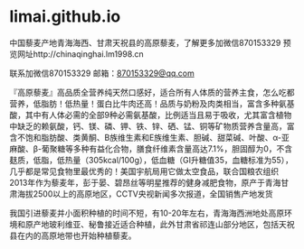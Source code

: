 # limai.github.io
中国藜麦产地青海海西、甘肃天祝县的高原藜麦，了解更多加微信870153329  预览网址http://chinaqinghai.lm1998.cn

联系加微信870153329
邮箱：870153329@qq.com

『高原藜麦』高品质全营养纯天然口感好，适合所有人体质的营养主食，怎么吃都营养，低脂肪！低热量！蛋白比牛肉还高！品质与奶粉及肉类相当，富含多种氨基酸，其中有人体必需的全部9种必需氨基酸，比例适当且易于吸收，尤其富含植物中缺乏的赖氨酸，钙、镁、磷、钾、铁、锌、硒、锰、铜等矿物质营养含量高，富含不饱和脂肪酸、类黄酮、B族维生素和E族维生素、胆碱、甜菜碱、叶酸、α-亚麻酸、β-葡聚糖等多种有益化合物，膳食纤维素含量高达7.1%，胆固醇为0，不含麸质，低脂，低热量（305kcal/100g），低血糖（GI升糖值35，血糖标准为55），几乎都是常见食物里最优秀的！美国宇航局用它做太空食品，联合国粮农组织2013年作为藜麦年，彭于晏、碧昂丝等明星推荐的健身减肥食物，原产于青海甘肃海拔2500以上的高原地区，CCTV央视新闻多次报道，全国销售产地发货

我国引进藜麦并小面积种植的时间不短，有10-20年左右，青海海西洲地处高原环境和原产地玻利维亚、秘鲁接近适合种植，此外甘肃省祁连山部分地区，包括天祝县在内的高原地带也开始种植藜麦。

